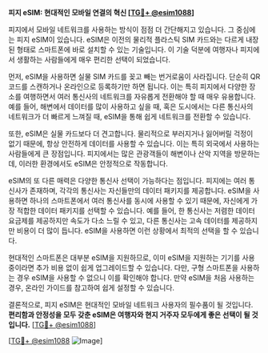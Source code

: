 **피지 eSIM: 현대적인 모바일 연결의 혁신 [[TG💪+ @esim1088](https://t.me/s/esim1088)]**

피지에서 모바일 네트워크를 사용하는 방식이 점점 더 간단해지고 있습니다. 그 중심에는 피지 eSIM이 있습니다. eSIM은 이전의 물리적 플라스틱 SIM 카드와는 다르게 내장된 형태로 스마트폰에 바로 설치할 수 있는 기술입니다. 이 기술 덕분에 여행자나 피지에서 생활하는 사람들에게 매우 편리한 선택이 되었습니다.

먼저, eSIM을 사용하면 실물 SIM 카드를 꽂고 빼는 번거로움이 사라집니다. 단순히 QR 코드를 스캔하거나 온라인으로 등록하기만 하면 됩니다. 이는 특히 피지에서 다양한 장소를 여행하면서 여러 통신사의 네트워크를 자유롭게 전환해야 할 때 매우 유용합니다. 예를 들어, 해변에서 데이터를 많이 사용하고 싶을 때, 혹은 도시에서는 다른 통신사의 네트워크가 더 빠르게 느껴질 때, eSIM을 통해 쉽게 네트워크를 전환할 수 있습니다.

또한, eSIM은 실물 카드보다 더 견고합니다. 물리적으로 부러지거나 잃어버릴 걱정이 없기 때문에, 항상 안전하게 데이터를 사용할 수 있습니다. 이는 특히 외국에서 사용하는 사람들에게 큰 장점입니다. 피지에서는 많은 관광객들이 해변이나 산악 지역을 방문하는데, 이러한 환경에서도 eSIM은 안정적으로 작동합니다.

eSIM의 또 다른 매력은 다양한 통신사 선택이 가능하다는 점입니다. 피지에는 여러 통신사가 존재하며, 각각의 통신사는 자신들만의 데이터 패키지를 제공합니다. eSIM을 사용하면 하나의 스마트폰에서 여러 통신사를 동시에 사용할 수 있기 때문에, 자신에게 가장 적합한 데이터 패키지를 선택할 수 있습니다. 예를 들어, 한 통신사는 저렴한 데이터 요금제를 제공하지만 속도가 다소 느릴 수 있고, 다른 통신사는 고속 데이터를 제공하지만 비용이 더 많이 듭니다. eSIM을 사용하면 이런 상황에서 최적의 선택을 할 수 있습니다.

현대적인 스마트폰은 대부분 eSIM을 지원하므로, 이미 eSIM을 지원하는 기기를 사용 중이라면 추가 비용 없이 쉽게 업그레이드할 수 있습니다. 다만, 구형 스마트폰을 사용하는 경우 eSIM을 사용할 수 없으니 이를 확인해야 합니다. 만약 eSIM을 처음 사용하는 경우, 온라인 가이드를 참고하여 쉽게 설정할 수 있습니다.

결론적으로, 피지 eSIM은 현대적인 모바일 네트워크 사용자의 필수품이 될 것입니다. **편리함과 안정성을 모두 갖춘 eSIM은 여행자와 현지 거주자 모두에게 좋은 선택이 될 것입니다.** [[TG💪+ @esim1088](https://t.me/s/esim1088)]

[[TG💪+ @esim1088](https://t.me/s/esim1088) ![Image](https://i.postimg.cc/Y0z9fWf4/image.png)]